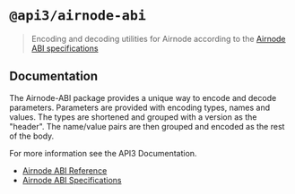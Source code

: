 # `@api3/airnode-abi`

> Encoding and decoding utilities for Airnode according to the
> [Airnode ABI specifications](https://airnode-docs.api3.org/reference/airnode/latest/specifications/airnode-abi.html)

## Documentation

The Airnode-ABI package provides a unique way to encode and decode parameters. Parameters are provided with encoding
types, names and values. The types are shortened and grouped with a version as the "header". The name/value pairs are
then grouped and encoded as the rest of the body.

For more information see the API3 Documentation.

- [Airnode ABI Reference](https://airnode-docs.api3.org/reference/airnode/latest/packages/airnode-abi.html)
- [Airnode ABI Specifications](https://airnode-docs.api3.org/reference/airnode/latest/specifications/airnode-abi.html)
